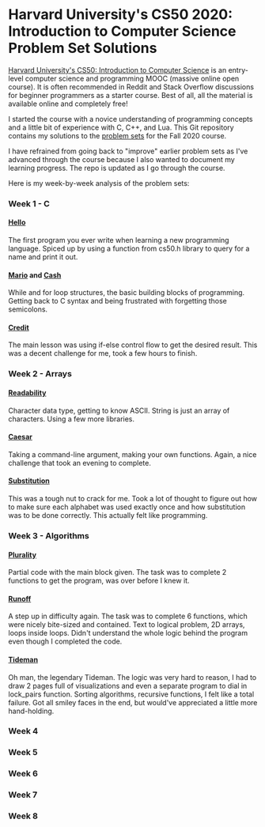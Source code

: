 # Harvard University's CS50 2020: Introduction to Computer Science Problem Set Solutions

[Harvard University's CS50: Introduction to Computer Science](https://www.edx.org/course/cs50s-introduction-to-computer-science) is an entry-level computer science and programming MOOC (massive online open course). It is often recommended in Reddit and Stack Overflow discussions for beginner programmers as a starter course. Best of all, all the material is available online and completely free!

I started the course with a novice understanding of programming concepts and a little bit of experience with C, C++, and Lua. This Git repository contains my solutions to the [problem sets](https://cs50.harvard.edu/x/2020/) for the Fall 2020 course.

I have refrained from going back to "improve" earlier problem sets as I've advanced through the course because I also wanted to document my learning progress. The repo is updated as I go through the course.

Here is my week-by-week analysis of the problem sets:

### Week 1 - C

#### [Hello](https://github.com/tixxon/cs50/tree/main/pset1/hello)
The first program you ever write when learning a new programming language. Spiced up by using a function from cs50.h library to query for a name and print it out.

#### [Mario](https://github.com/tixxon/cs50/tree/main/pset1/mario) and [Cash](https://github.com/tixxon/cs50/tree/main/pset1/cash)
While and for loop structures, the basic building blocks of programming. Getting back to C syntax and being frustrated with forgetting those semicolons.

#### [Credit](https://github.com/tixxon/cs50/tree/main/pset1/credit)
The main lesson was using if-else control flow to get the desired result. This was a decent challenge for me, took a few hours to finish. 

### Week 2 - Arrays

#### [Readability](https://github.com/tixxon/cs50/tree/main/pset2/readability)
Character data type, getting to know ASCII. String is just an array of characters. Using a few more libraries.

#### [Caesar](https://github.com/tixxon/cs50/tree/main/pset2/caesar)
Taking a command-line argument, making your own functions. Again, a nice challenge that took an evening to complete.

#### [Substitution](https://github.com/tixxon/cs50/tree/main/pset2/substitution)
This was a tough nut to crack for me. Took a lot of thought to figure out how to make sure each alphabet was used exactly once and how substitution was to be done correctly. This actually felt like programming.

### Week 3 - Algorithms

#### [Plurality](https://github.com/tixxon/cs50/tree/main/pset3/plurality)
Partial code with the main block given. The task was to complete 2 functions to get the program, was over before I knew it.

#### [Runoff](https://github.com/tixxon/cs50/tree/main/pset3/runoff)
A step up in difficulty again. The task was to complete 6 functions, which were nicely bite-sized and contained. Text to logical problem, 2D arrays, loops inside loops. Didn't understand the whole logic behind the program even though I completed the code.

#### [Tideman](https://github.com/tixxon/cs50/tree/main/pset3/tideman)
Oh man, the legendary Tideman. The logic was very hard to reason, I had to draw 2 pages full of visualizations and even a separate program to dial in lock_pairs function. Sorting algorithms, recursive functions, I felt like a total failure. Got all smiley faces in the end, but would've appreciated a little more hand-holding.

### Week 4

### Week 5

### Week 6

### Week 7

### Week 8
